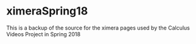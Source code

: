 # ximeraSpring18

This is a backup of the source for the ximera pages used by the Calculus Videos Project in Spring 2018